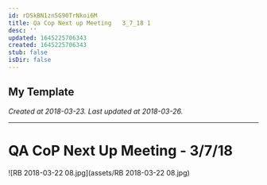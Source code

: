 ```yaml
---
id: rDSkBN1zn5G90TrNkoi6M
title: Qa Cop Next up Meeting   3_7_18 1
desc: ''
updated: 1645225706343
created: 1645225706343
stub: false
isDir: false
---
```

My Template
---

_Created at 2018-03-23._
_Last updated at 2018-03-26._




---

# QA CoP Next Up Meeting - 3/7/18


![RB 2018-03-22 08.jpg](assets/RB 2018-03-22 08.jpg)


